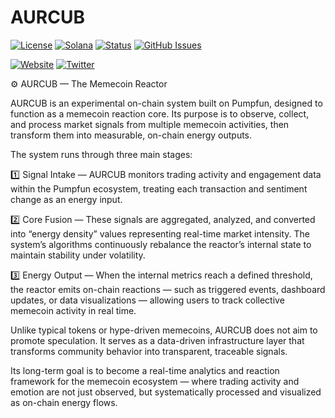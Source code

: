 # AURCUB

[![License](https://img.shields.io/badge/License-MIT-blue.svg)](https://opensource.org/licenses/MIT)
[![Solana](https://img.shields.io/badge/Solana-Web3-green.svg)](https://solana.com/)
[![Status](https://img.shields.io/badge/Status-In%20Development-orange.svg)]()
[![GitHub Issues](https://img.shields.io/github/issues/yourusername/ontora-ai.svg)](https://github.com/yourusername/ontora-ai/issues)

[![Website](https://img.shields.io/badge/Website-AURCUB-blue?logo=google-chrome)](https://aurcub.fun/)
[![Twitter](https://img.shields.io/badge/Twitter-AURCUB-blue?logo=twitter)](https://x.com/AURCUBRUN)

⚙️ AURCUB — The Memecoin Reactor

AURCUB is an experimental on-chain system built on Pumpfun, designed to function as a memecoin reaction core.
Its purpose is to observe, collect, and process market signals from multiple memecoin activities, then transform them into measurable, on-chain energy outputs.

The system runs through three main stages:

1️⃣ Signal Intake — AURCUB monitors trading activity and engagement data within the Pumpfun ecosystem, treating each transaction and sentiment change as an energy input.

2️⃣ Core Fusion — These signals are aggregated, analyzed, and converted into “energy density” values representing real-time market intensity. The system’s algorithms continuously rebalance the reactor’s internal state to maintain stability under volatility.

3️⃣ Energy Output — When the internal metrics reach a defined threshold, the reactor emits on-chain reactions — such as triggered events, dashboard updates, or data visualizations — allowing users to track collective memecoin activity in real time.

Unlike typical tokens or hype-driven memecoins, AURCUB does not aim to promote speculation. It serves as a data-driven infrastructure layer that transforms community behavior into transparent, traceable signals.

Its long-term goal is to become a real-time analytics and reaction framework for the memecoin ecosystem — where trading activity and emotion are not just observed, but systematically processed and visualized as on-chain energy flows.
